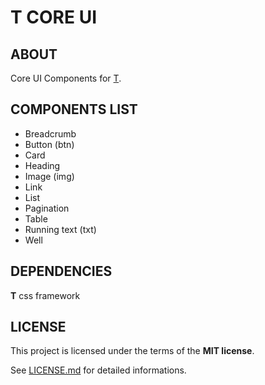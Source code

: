 # T CORE UI

## ABOUT

Core UI Components for [T](https://github.com/DavideTriso/t-css-framework).


## COMPONENTS LIST

* Breadcrumb
* Button (btn)
* Card
* Heading
* Image (img)
* Link
* List
* Pagination
* Table
* Running text (txt)
* Well



## DEPENDENCIES

**T** css framework

##

## LICENSE

This project is licensed under the terms of the **MIT license**.

See [LICENSE.md](LICENSE.md) for detailed informations.
